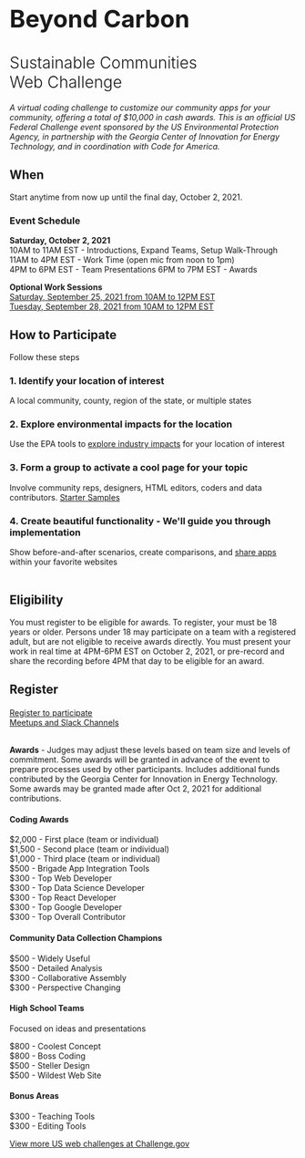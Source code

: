 <!-- MOVED TO Community/Challenge/README.md -->

<h3><span style="white-space:nowrap; font-size: 42px; line-height: 1em">Beyond Carbon</span></h3>

<h1 style="font-weight:300">Sustainable Communities <span style="white-space:nowrap">Web Challenge</span></h1>

<i>A virtual coding challenge to customize our community apps for your community, offering a total of $10,000 in cash awards. This is an official US Federal Challenge event sponsored by the US Environmental Protection Agency, in partnership with the Georgia Center of Innovation for Energy Technology, and in coordination with Code for America.</i>

<h2>When</h2>
Start anytime from now up until the final day, October 2, 2021.

<h3>Event Schedule</h3>

<b>Saturday, October 2, 2021</b>  
10AM to 11AM EST - Introductions, Expand Teams, Setup Walk-Through  
11AM to 4PM EST - Work Time (open mic from noon to 1pm)  
4PM to 6PM EST - Team Presentations
6PM to 7PM EST - Awards

<b>Optional Work Sessions</b><br>
<a href="../../community/challenge/meetups/">Saturday, September 25, 2021 from 10AM to 12PM EST</a><br>
<a href="../../community/challenge/meetups/">Tuesday, September 28, 2021 from 10AM to 12PM EST</a><br>

<h2>How to Participate</h2>

Follow these steps<br>
<h3>1. Identify your location of interest</h3>
A local community, county, region of the state, or multiple states<br>

<h3>2. Explore environmental impacts for the location</h3>
Use the EPA tools to <a href="../apps/beyondcarbon/#state=GA">explore industry impacts</a> for your location of interest<br>

<h3>3. Form a group to activate a cool page for your topic</h3>
Involve community reps, designers, HTML editors, coders and data contributors. <a href="start">Starter Samples</a><br>

<h3>4. Create beautiful functionality - We'll guide you through implementation</h3>
Show before-and-after scenarios, create comparisons, and <a href="../apps/">share apps</a> within your favorite websites<br><br>

<h2>Eligibility</h2>
You must register to be eligible for awards. To register, your must be 18 years or older. Persons under 18 may participate on a team with a registered adult, but are not eligible to receive awards directly. You must present your work in real time at 4PM-6PM EST on October 2, 2021, or pre-record and share the recording before 4PM that day to be eligible for an award. 

<!--
Join us at an upcoming <a href="meetups/">meetup</a> to get involved! Final presentations will be Saturday, October 2, 2021. You can get started today!<br>

 in our fall event presented by the U.S. EPA in partnership with the Georgia Department of Economic Development Centers of Innovation and <a href="https://www.codeforamerica.org/" target="_parent" style="white-space: nowrap;">Code for America</a>.   

You can compete from anywhere in the world. We're building additions to the <a href="https://www.epa.gov" target="_parent">US Environmental Protection Agency's&nbsp;(EPA)</a> model for states called 
<a href="https://www.epa.gov/land-research/us-environmentally-extended-input-output-useeio-models" target="_blank">USEEIO</a> along with local data to provide [Tools for Communities](../../io/communities/) using [Embeddable IO Widgets](../../io/charts/)

-->
 
<!-- with an eye toward providing location-based add-ons to [BeyondCarbon.org](https://www.beyondcarbon.org/look-up-your-state/) and [Google DataCommons.org](https://datacommons.org/place/country/USA?topic=Environment). -->  


<!-- We're combining national and state-level economic data, community resources and planning input from local communities to customize new environmental indicator models to meet&nbsp;community&nbsp;needs. -->  


<h2>Register</h2>
<!-- Also update in community index.html footer -->
<div style="margin-top:20px">
<a href="registration/" class="btn btn-success">Register to participate</a><br>
 <!-- <a href="../projects/" class="btn btn-warning">View Project Areas</a> -->
<a href="meetups" class="btn btn-danger">Meetups and Slack Channels</a>
</div>
<br>

<!--
<b>Our January 2021 Winners</b>

#####1st Place - Top Web Developer  
Akilah Littlejohn  

#####Top Data Science Developer  
Kathryn Winglee  

#####Top React Developer  
Andrew Zimmer  
<br>
-->

**Awards** - Judges may adjust these levels based on team size and levels of commitment.  Some awards will be granted in advance of the event to prepare processes used by other participants.  Includes additional funds contributed by the Georgia Center for Innovation in Energy Technology.  Some awards may be granted made after Oct 2, 2021 for additional contributions.

#### Coding Awards<!-- ($7,000+)-->  
$2,000 - First place (team or individual)  
$1,500 - Second place (team or individual)  
$1,000 - Third place (team or individual)  
$500 - Brigade App Integration Tools  
$300 - Top Web Developer  
$300 - Top Data Science Developer  
$300 - Top React Developer  
$300 - Top Google Developer  
$300 - Top Overall Contributor 

#### Community Data Collection Champions<!-- ($2,000)-->
$500 - Widely Useful  
$500 - Detailed Analysis  
$300 - Collaborative Assembly  
$300 - Perspective Changing  

#### High School Teams<!-- ($3000)-->
<!--Awards for teachers to use for class supplies and equipment.  
We are unable to provide cash awards directly to K-12 students.-->  

Focused on ideas and presentations  

$800 - Coolest Concept  
$800 - Boss Coding  
$500 - Steller Design  
$500 - Wildest Web Site  

#### Bonus Areas
$300 - Teaching Tools   
$300 - Editing Tools  

 

<!-- 
The implementation portion will be allocated based on pitches from teams after the award recipients are named.  Implementation projects will be distributed upon project completion within 3 months after the challenge.  


### Sustainable Communities Web Challenge

<b>Saturday, January - </b> - Virtual Kickoff on Zoom    
  
<b>Saturday, January</b> - Final Round, Integrations 

<b>Sunday, January - 2 PM to 4 PM</b> - Zoom Presentations and Awards  


<b>Project participants will explore</b>
1. Goods and services each community produces    
2. The environmental impact of each community's top industries  
3. How new technologies can change a community's impact  
4. Ways communities are using and reusing materials to fuel net zero initiatives  

Judges will use Slack video to deliberate while using a Google Form for calculating scores for the Oct 25 awards.<br><br>
-->

<a href="https://www.challenge.gov/">View more US web challenges at Challenge.gov</a>  





